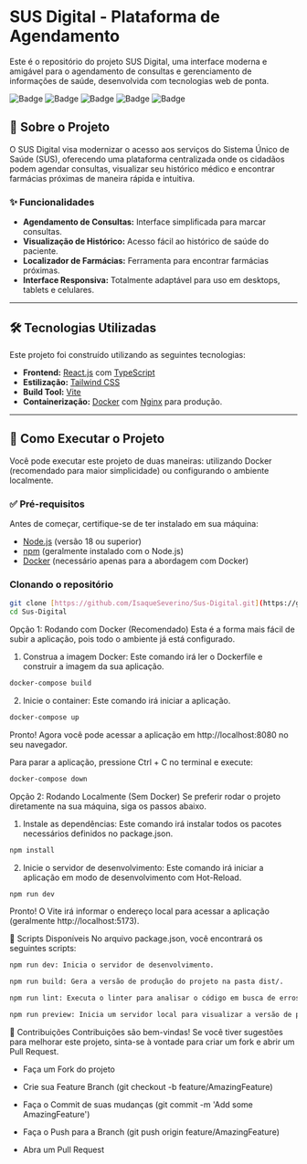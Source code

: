 # SUS Digital - Plataforma de Agendamento

Este é o repositório do projeto SUS Digital, uma interface moderna e amigável para o agendamento de consultas e gerenciamento de informações de saúde, desenvolvida com tecnologias web de ponta.

![Badge](https://img.shields.io/badge/status-em%20desenvolvimento-yellow)
![Badge](https://img.shields.io/badge/React-18.2.0-blue?logo=react)
![Badge](https://img.shields.io/badge/TypeScript-5.2.2-blue?logo=typescript)
![Badge](https://img.shields.io/badge/Tailwind%20CSS-4.0-blue?logo=tailwindcss)
![Badge](https://img.shields.io/badge/Docker-blue?logo=docker)

## 🎯 Sobre o Projeto

O SUS Digital visa modernizar o acesso aos serviços do Sistema Único de Saúde (SUS), oferecendo uma plataforma centralizada onde os cidadãos podem agendar consultas, visualizar seu histórico médico e encontrar farmácias próximas de maneira rápida e intuitiva.

### ✨ Funcionalidades

* **Agendamento de Consultas:** Interface simplificada para marcar consultas.
* **Visualização de Histórico:** Acesso fácil ao histórico de saúde do paciente.
* **Localizador de Farmácias:** Ferramenta para encontrar farmácias próximas.
* **Interface Responsiva:** Totalmente adaptável para uso em desktops, tablets e celulares.

---

## 🛠️ Tecnologias Utilizadas

Este projeto foi construído utilizando as seguintes tecnologias:

* **Frontend:** [React.js](https://react.dev/) com [TypeScript](https://www.typescriptlang.org/)
* **Estilização:** [Tailwind CSS](https://tailwindcss.com/)
* **Build Tool:** [Vite](https://vitejs.dev/)
* **Containerização:** [Docker](https://www.docker.com/) com [Nginx](https://www.nginx.com/) para produção.

---

## 🚀 Como Executar o Projeto

Você pode executar este projeto de duas maneiras: utilizando Docker (recomendado para maior simplicidade) ou configurando o ambiente localmente.

### ✅ Pré-requisitos

Antes de começar, certifique-se de ter instalado em sua máquina:

* [Node.js](https://nodejs.org/en) (versão 18 ou superior)
* [npm](https://www.npmjs.com/) (geralmente instalado com o Node.js)
* [Docker](https://www.docker.com/products/docker-desktop/) (necessário apenas para a abordagem com Docker)

### Clonando o repositório

```bash
git clone [https://github.com/IsaqueSeverino/Sus-Digital.git](https://github.com/IsaqueSeverino/Sus-Digital.git)
cd Sus-Digital
```

Opção 1: Rodando com Docker (Recomendado)
Esta é a forma mais fácil de subir a aplicação, pois todo o ambiente já está configurado.

1. Construa a imagem Docker:
Este comando irá ler o Dockerfile e construir a imagem da sua aplicação.

```bash
docker-compose build
```

2. Inicie o container:
Este comando irá iniciar a aplicação.

```bash
docker-compose up
```

Pronto! Agora você pode acessar a aplicação em http://localhost:8080 no seu navegador.

Para parar a aplicação, pressione Ctrl + C no terminal e execute:

```bash
docker-compose down
```

Opção 2: Rodando Localmente (Sem Docker)
Se preferir rodar o projeto diretamente na sua máquina, siga os passos abaixo.

1. Instale as dependências:
Este comando irá instalar todos os pacotes necessários definidos no package.json.

```bash
npm install
```

2. Inicie o servidor de desenvolvimento:
Este comando irá iniciar a aplicação em modo de desenvolvimento com Hot-Reload.

```bash
npm run dev
```

Pronto! O Vite irá informar o endereço local para acessar a aplicação (geralmente http://localhost:5173).

📜 Scripts Disponíveis
No arquivo package.json, você encontrará os seguintes scripts:

```bash
npm run dev: Inicia o servidor de desenvolvimento.

npm run build: Gera a versão de produção do projeto na pasta dist/.

npm run lint: Executa o linter para analisar o código em busca de erros.

npm run preview: Inicia um servidor local para visualizar a versão de produção (após rodar npm run build).
```

🤝 Contribuições
Contribuições são bem-vindas! Se você tiver sugestões para melhorar este projeto, sinta-se à vontade para criar um fork e abrir um Pull Request.

* Faça um Fork do projeto

* Crie sua Feature Branch (git checkout -b feature/AmazingFeature)

* Faça o Commit de suas mudanças (git commit -m 'Add some AmazingFeature')

* Faça o Push para a Branch (git push origin feature/AmazingFeature)

* Abra um Pull Request

